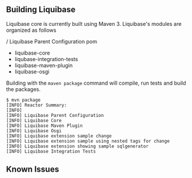 ## Building Liquibase ##
Liquibase core is currently built using Maven 3.  Liquibase's modules are organized as follows

/                               Liquibase Parent Configuration pom
+ liquibase-core                       
+ liqubase-integration-tests   
+ liquibase-maven-plugin      
+ liquibase-osgi

Building with the <code>maven package</code> command will compile, run
tests and build the packages.

```
$ mvn package
[INFO] Reactor Summary:
[INFO] 
[INFO] Liquibase Parent Configuration
[INFO] Liquibase Core
[INFO] Liquibase Maven Plugin
[INFO] Liquibase Osgi
[INFO] Liquibase extension sample change
[INFO] Liquibase extension sample using nested tags for change
[INFO] Liquibase extension showing sample sqlgenerator
[INFO] Liquibase Integration Tests
```

## Known Issues ##

